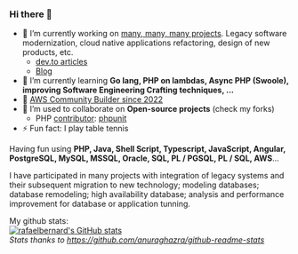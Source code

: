 ### Hi there 👋

<!--
**rafaelbernard/rafaelbernard** is a ✨ _special_ ✨ repository because its `README.md` (this file) appears on your GitHub profile.

Here are some ideas to get you started:

- 🤔 I’m looking for help with ...
- 💬 Ask me about ...
- 📫 How to reach me: ...
- 😄 Pronouns: ...

-->

- 🔭 I’m currently working on [many, many, many projects](https://rafael.bernard-araujo.com/me/projects). Legacy software modernization, cloud native applications refactoring, design of new products, etc.
  - [dev.to articles](https://dev.to/rafaelbernard)
  - [Blog](https://rafael.bernard-araujo.com)
- 🌱 I’m currently learning **Go lang, PHP on lambdas, Async PHP (Swoole), improving Software Engineering Crafting techniques, ...**
- 🌱 [AWS Community Builder since 2022](https://aws.amazon.com/developer/community/community-builders/)
- 👯 I’m used to collaborate on **Open-source projects** (check my forks)
  - PHP [contributor](https://github.com/php/doc-pt_br/pulls?q=is%3Apr+author%3A%40me): [phpunit](https://github.com/sebastianbergmann/phpunit-documentation-brazilian-portuguese/pulls?q=is%3Apr+author%3A%40me)
- ⚡ Fun fact: I play table tennis

Having fun using **PHP, Java, Shell Script, Typescript, JavaScript, Angular, PostgreSQL, MySQL, MSSQL, Oracle, SQL, PL / PGSQL, PL / SQL, AWS**...

I have participated in many projects with integration of legacy systems and their subsequent migration to new technology; modeling databases; database remodeling; high availability database; analysis and performance improvement for database or application tunning.

My github stats:
<br />
[![rafaelbernard's GitHub stats](https://github-readme-stats.vercel.app/api?username=rafaelbernard)](https://github.com/anuraghazra/github-readme-stats)
<br />
_Stats thanks to https://github.com/anuraghazra/github-readme-stats_
